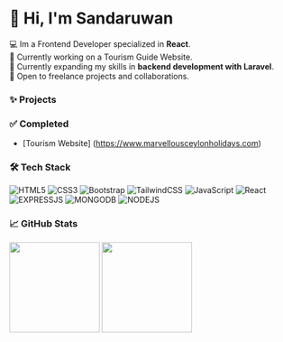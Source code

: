 # 👋 Hi, I'm Sandaruwan  
💻 Im a Frontend Developer specialized  in **React**.  
🚀 Currently working on a Tourism Guide Website.  
🌱 Currently expanding my skills in **backend development with Laravel**.  
🚀 Open to freelance projects and collaborations.  

### ✨  Projects

  ### ✅ Completed  

  - [Tourism Website] (https://www.marvellousceylonholidays.com)

### 🛠️ Tech Stack

![HTML5](https://img.shields.io/badge/html5-%23E34F26.svg?style=for-the-badge&logo=html5&logoColor=white)
![CSS3](https://img.shields.io/badge/CSS3-1572B6?style=for-the-badge&logo=css3&logoColor=white) 
![Bootstrap](https://img.shields.io/badge/bootstrap-%238511FA.svg?style=for-the-badge&logo=bootstrap&logoColor=white)
![TailwindCSS](https://img.shields.io/badge/tailwindcss-%2338B2AC.svg?style=for-the-badge&logo=tailwind-css&logoColor=white)
![JavaScript](https://img.shields.io/badge/javascript-%23323330.svg?style=for-the-badge&logo=javascript&logoColor=%23F7DF1E)
![React](https://img.shields.io/badge/React-61DAFB?style=for-the-badge&logo=react&logoColor=black) 
![EXPRESSJS](https://img.shields.io/badge/expressjs-%23777BB4.svg?style=for-the-badge&logo=php&logoColor=white)
![MONGODB](https://img.shields.io/badge/mongodb-4479A1.svg?style=for-the-badge&logo=mysql&logoColor=white)
![NODEJS](https://img.shields.io/badge/nodejs-%23FF2D20.svg?style=for-the-badge&logo=laravel&logoColor=white)

### 📈 GitHub Stats

<div align="start">
  <img height="160" src="https://github-readme-stats.vercel.app/api?username=Sandaruwan7056&show_icons=true&theme=tokyonight" />
  <img height="160" src="https://github-readme-stats.vercel.app/api/top-langs/?username=Sandaruwan7056&theme=tokyonight" />
</div>


<!--
**Sandaruwan7056/Sandaruwan7056** is a ✨ _special_ ✨ repository because its `README.md` (this file) appears on your GitHub profile.

Here are some ideas to get you started:

- 🔭 I’m currently working on ...
- 🌱 I’m currently learning ...
- 👯 I’m looking to collaborate on ...
- 🤔 I’m looking for help with ...
- 💬 Ask me about ...
- 📫 How to reach me: ...
- 😄 Pronouns: ...
- ⚡ Fun fact: ...
-->
